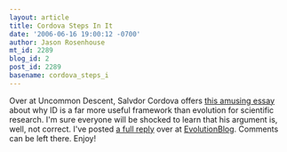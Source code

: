 ```yaml
---
layout: article
title: Cordova Steps In It
date: '2006-06-16 19:00:12 -0700'
author: Jason Rosenhouse
mt_id: 2289
blog_id: 2
post_id: 2289
basename: cordova_steps_i
---
```

Over at Uncommon Descent, Salvdor Cordova offers <a href="http://www.uncommondescent.com/index.php/archives/1220">this amusing essay</a> about why ID is a far more useful framework than evolution for scientific research.  I'm sure everyone will be shocked to learn that his argument is, well, not correct.  I've posted <a href="http://scienceblogs.com/evolutionblog/2006/06/cordova_steps_in_it.html">a full reply</a> over at <a href="http://www.scienceblogs.com/evolutionblog">EvolutionBlog</a>.  Comments can be left there.  Enjoy!
